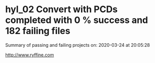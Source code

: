 # hyl_02 Convert with PCDs completed with 0 % success and 182 failing files

Summary of passing and failing projects on: 2020-03-24 at 20:05:28

http://www.ryffine.com
